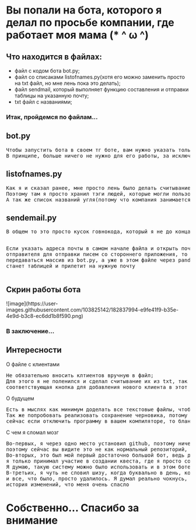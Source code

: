 <h1>Вы попали на бота, которого я делал по просьбе компании, где работает моя мама (* ^ ω ^)</h1>

<h2>Что находится в файлах:</h2>
<ul>
  <li>файл с кодом бота bot.py;</li>
  <li>файл со списаками listofnames.py(хотя его можно заменить просто на txt файл, но мне лень пока это делать);</li>
  <li>файл sendmail, который выполняет функцию составления и отправки таблицы на указанную почту;</li>
  <li>txt файл с названиями;</li>
</ul>

<h3>Итак, пройдемся по файлам...</h3>

<h2>bot.py</h2>
  <pre>Чтобы запустить бота в своем тг боте, вам нужно указать только токен вашего бота, а свой я любезно стер (◕‿◕);
В принципе, больше ничего не нужно для его работы, за исключением пары функций и еще файла txt, который вам нужно создать</pre>

<h2>listofnames.py</h2>
<pre>Как я и сказал ранее, мне просто лень было делать считывание из файла и тд;
Поэтому там я просто хранил тэги людей, которые могли пользоваться ботом(защита от приколистов);
А так же список названий угля(потому что компания занимается продажей угля для кальянов)</pre>

<h2>sendemail.py</h2>
<pre>В общем то это просто кусок говнокода, который я не до конца понимаю как работает, но...

Если указать адреса почты в самом начале файла и открыть почту отправителя для отправки писем со стороннего приложения,
то туда будет передаваться массив из bot.py, а уже в этом файле через pandas оно станет таблицей и прилетит на нужную почту</pre>

<h2>Скрин работы бота</h2>
![image](https://user-images.githubusercontent.com/103825142/182837994-e9fe41f9-b35e-4e9d-b3c8-ec6dd1b8f590.png)

<h3>В заключение...</h3>

<h2>Интересности</h2>
<p>О файле с клиентами</p>
<pre>Не обязательно вносить клтиентов вручную в файл;
Для этого я не поленился и сделал считывание их из txt, так же есть
соответствующая кнопка для добавления нового клиента в этот файл</pre>

<p>О будущем</p>
<pre>Есть в мыслях как минимум доделать все текстовые файлы, чтобы можно было работать с ним в любой момент;
Так же попробовать реализовать сохранение черновика, потому что
сейчас если отключить программу в вашем компиляторе, то бланк просто удалится</pre>

<p>С чем я сломал мозг</p>
<pre>Во-первых, я через одно место установил github, поэтому ничего не хотело туда сохраняться,
поэтому сейчас вы видите это не как нормальный репозиторий, а как место, куда я просто сложил уже готовый код;
Во-вторых, это был мой первый достаточно большой бот, ведь до этого
я только принимал участие в создании квеста, где я просто создал таблицу с чекпоинтами, если так можно сказать.
Я думаю, такую систему можно было использовать и в этом боте, но вышло, как вышло
В-третьих, я чуть не словил шизу, когда буквально в день, когда я это пишу я случайно загрузил код с гитхаба
и все, что было, просто удалилось. Я думал реально чокнусь, но решил загуглить и оказывается в самом pycharm есть
история изменений, что меня очень спасло</pre>

<h1>Собственно... Спасибо за внимание</h1>
